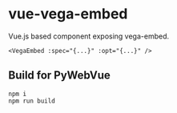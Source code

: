# vue-vega-embed

Vue.js based component exposing vega-embed.

```
<VegaEmbed :spec="{...}" :opt="{...}" />
```

## Build for PyWebVue

```
npm i
npm run build
```
